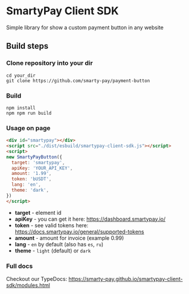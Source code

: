 # SmartyPay Client SDK
Simple library for show a custom payment button in any website

## Build steps
### Clone repository into your dir
```shell
cd your_dir
git clone https://github.com/smarty-pay/payment-button
```

### Build
```shell
npm install
npm npm run build
```

### Usage on page
```html
<div id="smartypay"></div>
<script src="./dist/esbuild/smartypay-client-sdk.js"></script>
<script>
new SmartyPayButton({
  target: 'smartypay',
  apiKey: 'YOUR_API_KEY',
  amount: '1.99',
  token: 'bUSDT',
  lang: 'en',
  theme: 'dark',
})
</script>
```
- **target** - element id
- **apiKey** - you can get it here: https://dashboard.smartypay.io/
- **token** - see valid tokens here: https://docs.smartypay.io/general/supported-tokens
- **amount** - amount for invoice (example 0.99)
- **lang** - `en` by default (also has `es`, `ru`)
- **theme** - `light` (default) or `dark`


### Full docs
Checkout our TypeDocs: https://smarty-pay.github.io/smartypay-client-sdk/modules.html